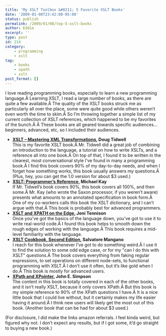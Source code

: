 ```yaml
---
title: 'My XSLT Toolbox &#8211; 5 Favorite XSLT Books'
date: '2009-01-08T23:42:00-05:00'
status: publish
permalink: /2009/01/08/top-5-xslt-books
author: Eddie
excerpt: ''
type: post
id: 214
category:
    - programming
    - xslt
tag:
    - books
    - xpath
    - xslt
post_format: []
---
```

I love reading programming books, especially to learn a new programming language.Â Learning XSLT, I read a large number of books, as there are quite a few available.Â The quality of the XSLT books struck me as particularly all over the place, some were quite good while others weren’t even worth the time to skim.Â So I’m throwing together a simple list of my current collection of XSLT references, which happened to be my favorites of the bunch.Â Â These books are all geared towards specific audiences... beginners, advanced, etc, so I included their audiences.

- **[XSLT – Mastering XML Transformations](http://www.amazon.com/gp/product/0596000537?ie=UTF8&tag=eddwelsblo-20&linkCode=as2&camp=1789&creative=9325&creativeASIN=0596000537), Doug Tidwell**  
  This is my favorite XSLT book.Â Mr. Tidwell did a great job of combining an introduction to the language, a tutorial on how to write XSLTs, and a reference all into one book.Â On top of that, I found it to be written in the clearest, most conversational style I’ve found in many a programming book.Â I find this book covers 90% of my day-to-day needs, and when I forget how something works, this book usually answers my questions.Â (Plus, hey, you can get the 1.0 version for about $3 used.)
- **[XSLT: Programmer’s Reference](http://www.amazon.com/gp/product/0470192747?ie=UTF8&tag=eddwelsblo-20&linkCode=as2&camp=1789&creative=9325&creativeASIN=0470192747), Michael Kay**  
  If Mr. Tidwell’s book covers 90%, this book covers all 100%, and then some.Â Mr. Kay (who wrote the Saxon processor, if you weren’t aware) presents what amounts to an annotated specification in book form.Â One of my co-workers calls this book the XSLT dictionary, and I can’t argue with that.Â This book is probably best for advanced programmers.
- **[XSLT and XPATH on the Edge](http://www.amazon.com/gp/product/0764547763?ie=UTF8&tag=eddwelsblo-20&linkCode=as2&camp=1789&creative=9325&creativeASIN=0764547763), Jeni Tennison**  
  Once you’ve got the basics of the language down, you’ve got to use it to write real-world code.Â I found this book helps to smooth down the rough edges of working with the language.Â This book requires a mid-level familiarity with the language.
- **[XSLT Cookbook, Second Edition](http://www.amazon.com/gp/product/0596009747?ie=UTF8&tag=eddwelsblo-20&linkCode=as2&camp=1789&creative=9325&creativeASIN=0596009747), Salvatore Mangano**  
  I reach for this book whenever I’ve got to do something weird.Â I use it to find the solution to some odd edge case, or for my "can I do this with XSLT" questions.Â The book covers everything from faking regular expressions, to set operations on different node-sets, to functional programming with XSLT.Â I don’t use it often, but it’s like gold when I do.Â This book is mostly for advanced users.
- **[XPath and XPointer](http://www.amazon.com/gp/product/0596002912?ie=UTF8&tag=eddwelsblo-20&linkCode=as2&camp=1789&creative=9325&creativeASIN=0596002912), John E. Simpson**  
  The content in this book is totally covered in each of the other books, and it isn’t really XSLT, because it only covers XPath.Â But this book is my simple reference to 90% of the XPath questions I have.Â It is a nice little book that I could live without, but it certainly makes my life easier having it around.Â I think new users will likely get the most out of this book. (Another book that can be had for about $3 used.)

(For disclosure, I did make the links amazon referrals. I feel kinda weird, but figured why not. I don’t expect any results, but if I got some, it’d go straight to buying a new book.)